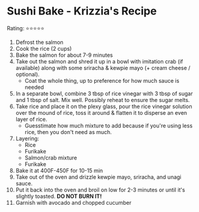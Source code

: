 # Sushi Bake - Krizzia's Recipe
Rating: :star::star::star::star::star:  

1. Defrost the salmon
2. Cook the rice (2 cups)
3. Bake the salmon for about 7-9 minutes
4. Take out the salmon and shred it up in a bowl with imitation crab (if available) along with some sriracha & kewpie mayo (+ cream cheese / optional).
    - Coat the whole thing, up to preference for how much sauce is needed
5. In a separate bowl, combine 3 tbsp of rice vinegar with 3 tbsp of sugar and 1 tbsp of salt. Mix well. Possibly reheat to ensure the sugar melts.
6. Take rice and place it on the plexy glass, pour the rice vinegar solution over the mound of rice, toss it around & flatten it to disperse an even layer of rice.  
    - Guesstimate how much mixture to add because if you're using less rice, then you don't need as much.
7. Layering:
    - Rice
    - Furikake
    - Salmon/crab mixture
    - Furikake
8. Bake it at 400F-450F for 10-15 min
9. Take out of the oven and drizzle kewpie mayo, sriracha, and unagi sauce.
10. Put it back into the oven and broil on low for 2-3 minutes or until it's slightly toasted. **DO NOT BURN IT!**
11. Garnish with avocado and chopped cucumber
